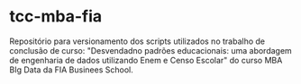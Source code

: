 # tcc-mba-fia
Repositório para versionamento dos scripts utilizados no trabalho de conclusão de curso: "Desvendadno padrões educacionais: uma abordagem de engenharia de dados utilizando Enem e Censo Escolar" do curso MBA BIg Data  da FIA Businees School.
